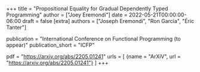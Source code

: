 +++
title = "Propositional Equality for Gradual Dependently Typed Programming"
author = ["Joey Eremondi"]
date = 2022-05-21T00:00:00-06:00
draft = false
[extra]
authors = ["Joseph Eremondi", "Ron Garcia", "Éric Tanter"]

publication = "International Conference on Functional Programming (to appear)"
publication_short = "ICFP"


pdf = "https://arxiv.org/abs/2205.01241"
urls = [
 {name = "ArXiV", url = "https://arxiv.org/abs/2205.01241"}
]
+++
